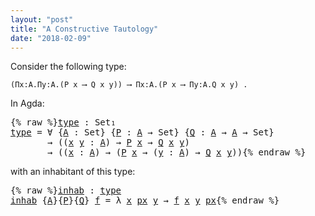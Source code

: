 ```yaml
---
layout: "post"
title: "A Constructive Tautology"
date: "2018-02-09"
---
```


Consider the following type:

```
(Πx:A.Πy:A.(P x ⟶ Q x y)) ⟶ Πx:A.(P x ⟶ Πy:A.Q x y) .
```

In Agda:

<pre class="Agda">{% raw %}<a id="type" href="{% endraw %}{% link _posts/2018-02-09-a-constructive-tautology.md %}{% raw %}#type" class="Function">type</a> <a id="199" class="Symbol">:</a> <a id="201" class="PrimitiveType">Set₁</a>
<a id="206" href="{% endraw %}{% link _posts/2018-02-09-a-constructive-tautology.md %}{% raw %}#type" class="Function">type</a> <a id="211" class="Symbol">=</a> <a id="213" class="Symbol">∀</a> <a id="215" class="Symbol">{</a><a id="216" href="{% endraw %}{% link _posts/2018-02-09-a-constructive-tautology.md %}{% raw %}#216" class="Bound">A</a> <a id="218" class="Symbol">:</a> <a id="220" class="PrimitiveType">Set</a><a id="223" class="Symbol">}</a> <a id="225" class="Symbol">{</a><a id="226" href="{% endraw %}{% link _posts/2018-02-09-a-constructive-tautology.md %}{% raw %}#226" class="Bound">P</a> <a id="228" class="Symbol">:</a> <a id="230" href="{% endraw %}{% link _posts/2018-02-09-a-constructive-tautology.md %}{% raw %}#216" class="Bound">A</a> <a id="232" class="Symbol">→</a> <a id="234" class="PrimitiveType">Set</a><a id="237" class="Symbol">}</a> <a id="239" class="Symbol">{</a><a id="240" href="{% endraw %}{% link _posts/2018-02-09-a-constructive-tautology.md %}{% raw %}#240" class="Bound">Q</a> <a id="242" class="Symbol">:</a> <a id="244" href="{% endraw %}{% link _posts/2018-02-09-a-constructive-tautology.md %}{% raw %}#216" class="Bound">A</a> <a id="246" class="Symbol">→</a> <a id="248" href="{% endraw %}{% link _posts/2018-02-09-a-constructive-tautology.md %}{% raw %}#216" class="Bound">A</a> <a id="250" class="Symbol">→</a> <a id="252" class="PrimitiveType">Set</a><a id="255" class="Symbol">}</a>
       <a id="264" class="Symbol">→</a> <a id="266" class="Symbol">((</a><a id="268" href="{% endraw %}{% link _posts/2018-02-09-a-constructive-tautology.md %}{% raw %}#268" class="Bound">x</a> <a id="270" href="{% endraw %}{% link _posts/2018-02-09-a-constructive-tautology.md %}{% raw %}#270" class="Bound">y</a> <a id="272" class="Symbol">:</a> <a id="274" href="{% endraw %}{% link _posts/2018-02-09-a-constructive-tautology.md %}{% raw %}#216" class="Bound">A</a><a id="275" class="Symbol">)</a> <a id="277" class="Symbol">→</a> <a id="279" href="{% endraw %}{% link _posts/2018-02-09-a-constructive-tautology.md %}{% raw %}#226" class="Bound">P</a> <a id="281" href="{% endraw %}{% link _posts/2018-02-09-a-constructive-tautology.md %}{% raw %}#268" class="Bound">x</a> <a id="283" class="Symbol">→</a> <a id="285" href="{% endraw %}{% link _posts/2018-02-09-a-constructive-tautology.md %}{% raw %}#240" class="Bound">Q</a> <a id="287" href="{% endraw %}{% link _posts/2018-02-09-a-constructive-tautology.md %}{% raw %}#268" class="Bound">x</a> <a id="289" href="{% endraw %}{% link _posts/2018-02-09-a-constructive-tautology.md %}{% raw %}#270" class="Bound">y</a><a id="290" class="Symbol">)</a>
       <a id="299" class="Symbol">→</a> <a id="301" class="Symbol">((</a><a id="303" href="{% endraw %}{% link _posts/2018-02-09-a-constructive-tautology.md %}{% raw %}#303" class="Bound">x</a> <a id="305" class="Symbol">:</a> <a id="307" href="{% endraw %}{% link _posts/2018-02-09-a-constructive-tautology.md %}{% raw %}#216" class="Bound">A</a><a id="308" class="Symbol">)</a> <a id="310" class="Symbol">→</a> <a id="312" class="Symbol">(</a><a id="313" href="{% endraw %}{% link _posts/2018-02-09-a-constructive-tautology.md %}{% raw %}#226" class="Bound">P</a> <a id="315" href="{% endraw %}{% link _posts/2018-02-09-a-constructive-tautology.md %}{% raw %}#303" class="Bound">x</a> <a id="317" class="Symbol">→</a> <a id="319" class="Symbol">(</a><a id="320" href="{% endraw %}{% link _posts/2018-02-09-a-constructive-tautology.md %}{% raw %}#320" class="Bound">y</a> <a id="322" class="Symbol">:</a> <a id="324" href="{% endraw %}{% link _posts/2018-02-09-a-constructive-tautology.md %}{% raw %}#216" class="Bound">A</a><a id="325" class="Symbol">)</a> <a id="327" class="Symbol">→</a> <a id="329" href="{% endraw %}{% link _posts/2018-02-09-a-constructive-tautology.md %}{% raw %}#240" class="Bound">Q</a> <a id="331" href="{% endraw %}{% link _posts/2018-02-09-a-constructive-tautology.md %}{% raw %}#303" class="Bound">x</a> <a id="333" href="{% endraw %}{% link _posts/2018-02-09-a-constructive-tautology.md %}{% raw %}#320" class="Bound">y</a><a id="334" class="Symbol">))</a>{% endraw %}</pre>

with an inhabitant of this type:

<pre class="Agda">{% raw %}<a id="inhab" href="{% endraw %}{% link _posts/2018-02-09-a-constructive-tautology.md %}{% raw %}#inhab" class="Function">inhab</a> <a id="402" class="Symbol">:</a> <a id="404" href="{% endraw %}{% link _posts/2018-02-09-a-constructive-tautology.md %}{% raw %}#type" class="Function">type</a>
<a id="409" href="{% endraw %}{% link _posts/2018-02-09-a-constructive-tautology.md %}{% raw %}#inhab" class="Function">inhab</a> <a id="415" class="Symbol">{</a><a id="416" href="{% endraw %}{% link _posts/2018-02-09-a-constructive-tautology.md %}{% raw %}#416" class="Bound">A</a><a id="417" class="Symbol">}{</a><a id="419" href="{% endraw %}{% link _posts/2018-02-09-a-constructive-tautology.md %}{% raw %}#419" class="Bound">P</a><a id="420" class="Symbol">}{</a><a id="422" href="{% endraw %}{% link _posts/2018-02-09-a-constructive-tautology.md %}{% raw %}#422" class="Bound">Q</a><a id="423" class="Symbol">}</a> <a id="425" href="{% endraw %}{% link _posts/2018-02-09-a-constructive-tautology.md %}{% raw %}#425" class="Bound">f</a> <a id="427" class="Symbol">=</a> <a id="429" class="Symbol">λ</a> <a id="431" href="{% endraw %}{% link _posts/2018-02-09-a-constructive-tautology.md %}{% raw %}#431" class="Bound">x</a> <a id="433" href="{% endraw %}{% link _posts/2018-02-09-a-constructive-tautology.md %}{% raw %}#433" class="Bound">px</a> <a id="436" href="{% endraw %}{% link _posts/2018-02-09-a-constructive-tautology.md %}{% raw %}#436" class="Bound">y</a> <a id="438" class="Symbol">→</a> <a id="440" href="{% endraw %}{% link _posts/2018-02-09-a-constructive-tautology.md %}{% raw %}#425" class="Bound">f</a> <a id="442" href="{% endraw %}{% link _posts/2018-02-09-a-constructive-tautology.md %}{% raw %}#431" class="Bound">x</a> <a id="444" href="{% endraw %}{% link _posts/2018-02-09-a-constructive-tautology.md %}{% raw %}#436" class="Bound">y</a> <a id="446" href="{% endraw %}{% link _posts/2018-02-09-a-constructive-tautology.md %}{% raw %}#433" class="Bound">px</a>{% endraw %}</pre>
